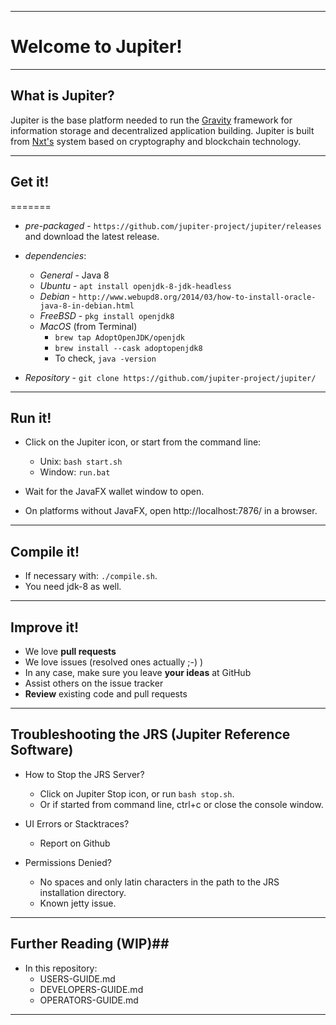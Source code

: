 ----
# Welcome to Jupiter!

----
## What is Jupiter? ##
Jupiter is the base platform needed to run the [Gravity](https://github.com/jupiter-project/gravity) framework for information storage and decentralized application building. Jupiter is built from [Nxt's](https://nxt.org) system based on cryptography and blockchain technology.

----
## Get it! ##

=======
  - *pre-packaged* - `https://github.com/jupiter-project/jupiter/releases` and download the latest release.

  - *dependencies*:
    - *General* - Java 8
    - *Ubuntu* - `apt install openjdk-8-jdk-headless`
    - *Debian* - `http://www.webupd8.org/2014/03/how-to-install-oracle-java-8-in-debian.html`
    - *FreeBSD* - `pkg install openjdk8`
    - *MacOS* (from Terminal)
      - `brew tap AdoptOpenJDK/openjdk`<br>
      - `brew install --cask adoptopenjdk8`<br>
      - To check, `java -version`

  - *Repository* - `git clone https://github.com/jupiter-project/jupiter/`
  
----
## Run it! ##

  - Click on the Jupiter icon, or start from the command line:
     - Unix: `bash start.sh`
     - Window: `run.bat`

  - Wait for the JavaFX wallet window to open.
  - On platforms without JavaFX, open http://localhost:7876/ in a browser.

----
## Compile it! ##

  - If necessary with: `./compile.sh`.
  - You need jdk-8 as well.

----
## Improve it! ##

  - We love **pull requests**
  - We love issues (resolved ones actually ;-) )
  - In any case, make sure you leave **your ideas** at GitHub
  - Assist others on the issue tracker
  - **Review** existing code and pull requests

----
## Troubleshooting the JRS (Jupiter Reference Software) ##

  - How to Stop the JRS Server?
    - Click on Jupiter Stop icon, or run `bash stop.sh`.
    - Or if started from command line, ctrl+c or close the console window.

  - UI Errors or Stacktraces?
    - Report on Github

  - Permissions Denied?
    - No spaces and only latin characters in the path to the JRS installation directory.
    - Known jetty issue.

----
## Further Reading (WIP)##

  - In this repository: 
    - USERS-GUIDE.md
    - DEVELOPERS-GUIDE.md
    - OPERATORS-GUIDE.md
    
----

